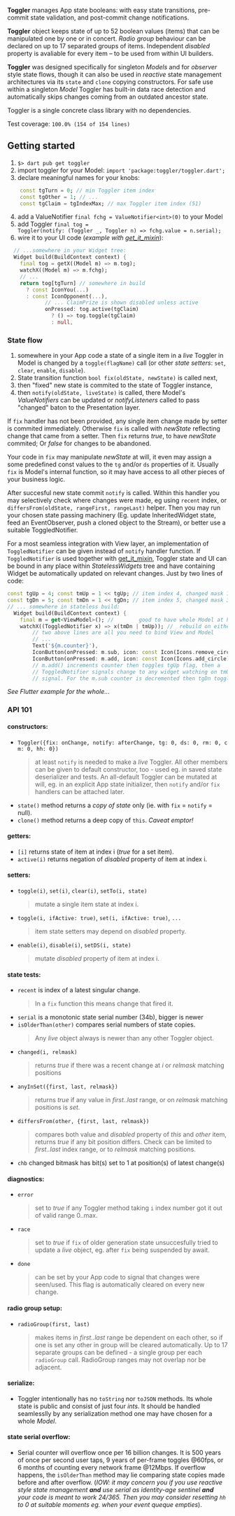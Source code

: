 **Toggler** manages App state booleans: with easy state transitions, pre-commit state validation, and post-commit change notifications.

**Toggler** object keeps state of up to 52 boolean values (items) that can be manipulated one by one or in concert. _Radio group_ behaviour can be declared on up to 17 separated groups of items. Independent _disabled_ property is avaliable for every item – to be used from within UI builders.

**Toggler** was designed specifically for singleton _Models_ and for _observer_ style state flows, though it can also be used in _reactive_ state management architectures via its `state` and `clone` copying constructors.  For safe use within a singleton _Model_ Toggler has built-in data race detection and automatically skips changes coming from an outdated ancestor state.

Toggler is a single concrete class library with no dependencies.

Test coverage: `100.0% (154 of 154 lines)`

## Getting started

 1. `$> dart pub get toggler`
 1. import toggler for your Model: `import 'package:toggler/toggler.dart';`
 2. declare meaningful names for your knobs:
 ```Dart
     const tgTurn = 0; // min Toggler item index
     const tgOther = 1; // ...
     const tgClaim = tgIndexMax; // max Toggler item index (51)
 ```
 4. add a ValueNotifier `final fchg = ValueNotifier<int>(0)` to your Model
 4. add Toggler `final tog = Toggler(notify: (Toggler _, Toggler n) => fchg.value = n.serial);`
 4. wire it to your UI code (_example with [get_it_mixin](https://pub.dev/packages/get_it_mixin)_):

```Dart
  // ...somewhere in your Widget tree:
  Widget build(BuildContext context) {
    final tog = getX((Model m) => m.tog);
    watchX((Model m) => m.fchg);
    // ...
    return tog[tgTurn] // somewhere in build
      ? const IconYou(...)
      : const IconOpponent(...),
            // ... ClaimPrize is shown disabled unless active
            onPressed: tog.active(tgClaim)
              ? () => tog.toggle(tgClaim)
              : null,
```

### State flow

1. somewhere in your App code a state of a single item in a _live_ Toggler in Model is changed by a `toggle(flagName)` call (or other _state setters_: `set`, `clear`, `enable`, `disable`).
2. State transition function `bool fix(oldState, newState)` is called next,
3. then "fixed" new state is commited to the state of Toggler instance,
4. then `notify(oldState, liveState)` is called, there Model's _ValueNotifiers_ can be updated or _notifyListeners_ called to pass "changed" baton to the Presentation layer.

If `fix` handler has not been provided, any single item change made by setter is commited immediately. Otherwise `fix` is called with _newState_ reflecting change that came from a setter. Then `fix` returns _true_, to have _newState_ commited; Or _false_ for changes to be abandoned.

Your code in `fix` may manipulate _newState_ at will, it even may assign a some predefined const values to the `tg` and/or `ds` properties of it. Usually `fix` is Model's internal function, so it may have access to all other pieces of your business logic.

After succesful new state commit `notify` is called. Within this handler you may selectively check where changes were made, eg using `recent` index, or `differsFrom(oldState, rangeFirst, rangeLast)` helper. Then you may run your chosen state passing machinery (Eg. update InheritedWidget state, feed an EventObserver, push a cloned object to the Stream),
or better use a suitable ToggledNotifier.

For a most seamless integration with View layer, an implementation of `ToggledNotifier` can be given instead of `notify` handler function. If `ToggledNotifier` is used together with [get_it_mixin](https://pub.dev/packages/get_it_mixin), Toggler state and UI can be bound in any place within _StatelessWidgets_ tree and have containing Widget be automatically updated on relevant changes. Just by two lines of code:
```Dart
const tgUp = 4; const tmUp = 1 << tgUp; // item index 4, changed mask 16
const tgDn = 5; const tmDn = 1 << tgDn; // item index 5, changed mask 32
// ... somewhere in stateless build:
  Widget build(BuildContext context) {
    final m = get<ViewModel>(); //        good to have whole Model at hand
    watchX((ToggledNotifier x) => x(tmDn | tmUp)); //  rebuild on either
        // two above lines are all you need to bind View and Model
        // ...
        Text('${m.counter}'),
        IconButton(onPressed: m.sub, icon: const Icon(Icons.remove_circle)),
        IconButton(onPressed: m.add, icon: const Icon(Icons.add_circle)),
        // m.add() increments counter then toggles tgUp flag, then a
        // ToggledNotifier signals change to any widget watching on tmUp
        // signal. For the m.sub counter is decremented then tgDn toggled
```
_See Flutter example for the whole..._

### API 101

#### constructors:
- `Toggler({fix: onChange, notify: afterChange, tg: 0, ds: 0, rm: 0, cm: 0, hh: 0})`
  > at least `notify` is needed to make a _live_ Toggler. All other members can be given to default constructor, too - used eg. in saved state deserializer and tests. An all-default Toggler can be mutated at will, eg. in an explicit App state initializer, then `notify` and/or `fix` handlers can be attached later.
- `state()` method returns a _copy of state_ only (ie. with `fix` = `notify` = null).
- `clone()` method returns a deep copy of `this`. _Caveat emptor!_

#### getters:
- `[i]` returns state of item at index i (_true_ for a set item).
- `active(i)` returns negation of _disabled_ property of item at index i.

#### setters:
- `toggle(i)`, `set(i)`, `clear(i)`, `setTo(i, state)`
  > mutate a single item state at index i.
- `toggle(i, ifActive: true)`, `set(i, ifActive: true)`, `...`
  > item state setters may depend on _disabled_ property.
- `enable(i)`, `disable(i)`, `setDS(i, state)`
  > mutate _disabled_ property of item at index i.

#### state tests:
- `recent` is index of a latest singular change.
  > In a `fix` function this means change that fired it.
- `serial` is a monotonic state serial number (34b), bigger is newer
- `isOlderThan(other)` compares serial numbers of state copies.
  > Any _live_ object always is newer than any other Toggler object.
- `changed(i, relmask)`
  > returns _true_ if there was a recent change at _i_ or _relmask_ matching positions
- `anyInSet({first, last, relmask})`
  > returns _true_ if any value in _first..last_ range, or on _relmask_ matching positions is _set_.
- `differsFrom(other, {first, last, relmask})`
  > compares both value and _disabled_ property of _this_ and _other_ item, returns _true_ if any bit position differs. Check can be limited to _first..last_ index range, or to _relmask_ matching positions.
- `chb` changed bitmask has bit(s) set to 1 at position(s) of latest change(s)

#### diagnostics:
- `error`
  > set to _true_ if any Toggler method taking `i` index number got it out of valid range 0..max.
- `race`
  > set to _true_ if `fix` of older generation state unsuccesfully tried to update a _live_ object, eg. after `fix` being suspended by await.
- `done`
  > can be set by your App code to signal that changes were seen/used. This flag is automatically cleared on every new change.

#### radio group setup:
- `radioGroup(first, last)`
  > makes items in _first..last_ range be dependent on each other, so if one is set any other in group will be cleared automatically. Up to 17 separate groups can be defined - a single group per each `radioGroup` call. RadioGroup ranges may not overlap nor be adjacent.

#### serialize:
- Toggler intentionally has no `toString` nor `toJSON` methods. Its whole state is public and consist of just four _ints_. It should be handled seamlesslly by any serialization method one may have chosen for a whole _Model_.

#### state serial overflow:
- Serial counter will overflow once per 16 billion changes. It is 500 years of once per second user taps, 9 years of per-frame toggles @60fps, or 6 months of counting every network frame @12Mbps. If overflow happens, the `isOlderThan` method may lie comparing state copies made before and after overflow. (_IOW: it may concern you if you use _reactive_ style state management __and__ use serial as identity-age sentinel __and__ your code is meant to work 24/365. Then you may consider resetting `hh` to 0 at suitable moments eg. when your event queque empties_).
